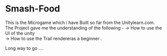# Smash-Food
This is the Microgame which i have Built so far from the Unitylearn.com. 
The Project gave me the understanding of the following - 
-> How to use the UI of the unity  
-> How to use the Trail   rendereras a beginner .

Long way to go ....

